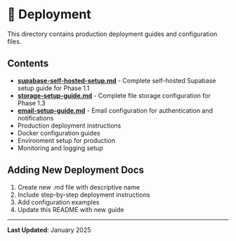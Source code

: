# 🚀 Deployment

This directory contains production deployment guides and configuration files.

## Contents

- **[supabase-self-hosted-setup.md](./supabase-self-hosted-setup.md)** - Complete self-hosted Supabase setup guide for Phase 1.1
- **[storage-setup-guide.md](./storage-setup-guide.md)** - Complete file storage configuration for Phase 1.3
- **[email-setup-guide.md](./email-setup-guide.md)** - Email configuration for authentication and notifications
- Production deployment instructions
- Docker configuration guides
- Environment setup for production
- Monitoring and logging setup

## Adding New Deployment Docs

1. Create new .md file with descriptive name
2. Include step-by-step deployment instructions
3. Add configuration examples
4. Update this README with new guide

---

**Last Updated**: January 2025

